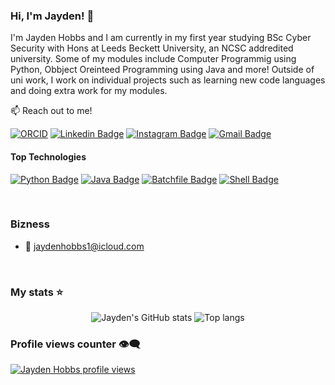 ### Hi, I'm Jayden! 👋

I'm Jayden Hobbs and I am currently in my first year studying BSc Cyber Security with Hons at Leeds Beckett University, an NCSC addredited university. Some of my modules include Computer Programmig using Python, Obbject Oreinteed Programming using Java and more! Outside of uni work, I work on individual projects such as learning new code languages and doing extra work for my modules.

:mailbox: Reach out to me!

[![ORCID](https://img.shields.io/badge/ORCID-0000--0001--2345--6789-a8a8a8?logo=orcid&logoColor=white)](https://orcid.org/0009-0002-9252-8832)
[![Linkedin Badge](https://img.shields.io/badge/-Jayden%20Hobbs-0e76a8?style=flat&labelColor=0e76a8&logo=linkedin&logoColor=white)](https://www.linkedin.com/in/jaydenhobbs/) 
[![Instagram Badge](https://img.shields.io/badge/-@jayden_hobnob-e84393?style=flat&labelColor=e84393&logo=instagram&logoColor=white)](https://www.instagram.com/jayden_hobnob/) 
[![Gmail Badge](https://img.shields.io/badge/-Jayden%20Hobbs-c0392b?style=flat&labelColor=c0392b&logo=gmail&logoColor=white)](mailto:jaydenhobbs1@icloud.com)


#### Top Technologies

[![Python Badge](https://img.shields.io/badge/-Python-3776AB?style=flat-square&labelColor=3776AB&logo=python&logoColor=white)](https://www.python.org/)
[![Java Badge](https://img.shields.io/badge/-Java-007396?style=flat-square&labelColor=007396&logo=java&logoColor=white)](https://www.java.com/)
[![Batchfile Badge](https://img.shields.io/badge/-Batchfile-4D4D4D?style=flat-square&labelColor=4D4D4D&logo=windows-terminal&logoColor=white)](https://en.wikipedia.org/wiki/Batch_file)
[![Shell Badge](https://img.shields.io/badge/-Shell-89e051?style=flat-square&labelColor=89e051&logo=gnubash&logoColor=white)](https://www.gnu.org/software/bash/)




<br/>

### Bizness
- :email: jaydenhobbs1@icloud.com

<br/>

### My stats ⭐

<div align="center">
  <img alt="Jayden's GitHub stats" src="https://github-readme-stats.vercel.app/api?username=jayden-hobbs&show_icons=true&theme=transparent"/>
  <img alt="Top langs" src="https://github-readme-stats.vercel.app/api/top-langs/?username=jayden-hobbs&layout=compact&langs_count=8"/>
</div>


### Profile views counter 👁️‍🗨️
[![Jayden Hobbs profile views](https://u8views.com/api/v1/github/profiles/180771029/views/day-week-month-total-count.svg)](https://u8views.com/github/jayden-hobbs)
